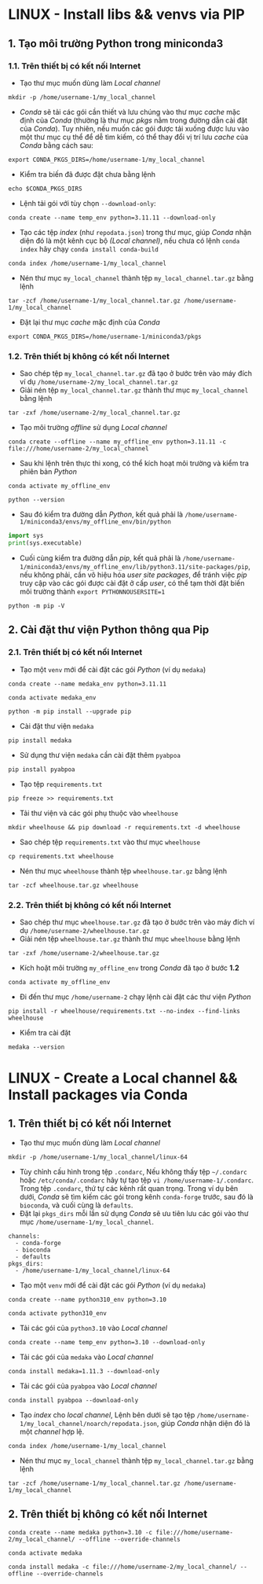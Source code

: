 # LINUX - Install libs && venvs via PIP
## 1. Tạo môi trường Python trong miniconda3
### 1.1. Trên thiết bị có kết nối Internet
- Tạo thư mục muốn dùng làm *Local channel*
```linux
mkdir -p /home/username-1/my_local_channel
```
- *Conda* sẽ tải các gói cần thiết và lưu chúng vào thư mục *cache* mặc định của *Conda*
(thường là thư mục *pkgs* nằm trong đường dẫn cài đặt của *Conda*). Tuy nhiên, nếu muốn
các gói được tải xuống được lưu vào một thư mục cụ thể để dễ tìm kiếm, có thể thay
đổi vị trí lưu *cache* của *Conda* bằng cách sau:
```linux
export CONDA_PKGS_DIRS=/home/username-1/my_local_channel
```
- Kiểm tra biến đã được đặt chưa bằng lệnh
```linux
echo $CONDA_PKGS_DIRS
```
- Lệnh tải gói với tùy chọn `--download-only`:
```linux
conda create --name temp_env python=3.11.11 --download-only
```
- Tạo các tệp *index* (như `repodata.json`) trong thư mục, giúp *Conda* nhận diện đó là
một kênh cục bộ *(Local channel)*, nếu chưa có lệnh `conda index` hãy chạy `conda install conda-build`
```linux
conda index /home/username-1/my_local_channel
```
- Nén thư mục `my_local_channel` thành tệp `my_local_channel.tar.gz` bằng lệnh
```linux
tar -zcf /home/username-1/my_local_channel.tar.gz /home/username-1/my_local_channel
```
- Đặt lại thư mục *cache* mặc định của *Conda*
```linux
export CONDA_PKGS_DIRS=/home/username-1/miniconda3/pkgs
```
### 1.2. Trên thiết bị không có kết nối Internet
- Sao chép tệp `my_local_channel.tar.gz` đã tạo ở bước trên vào máy đích ví dụ `/home/username-2/my_local_channel.tar.gz`
- Giải nén tệp  `my_local_channel.tar.gz` thành thư mục `my_local_channel` bằng lệnh
```linux
tar -zxf /home/username-2/my_local_channel.tar.gz
```
- Tạo môi trường *offline* sử dụng *Local channel*
```linux
conda create --offline --name my_offline_env python=3.11.11 -c file:///home/username-2/my_local_channel
```
- Sau khi lệnh trên thực thi xong, có thể kích hoạt môi trường và kiểm tra phiên bản *Python*
```linux
conda activate my_offline_env
```
```linux
python --version
```
- Sau đó kiểm tra đường dẫn *Python*, kết quả phải là `/home/username-1/miniconda3/envs/my_offline_env/bin/python`
```python
import sys
print(sys.executable)
```
- Cuối cùng kiểm tra đường dẫn *pip*, kết quả phải là `/home/username-1/miniconda3/envs/my_offline_env/lib/python3.11/site-packages/pip`,
nếu không phải, cần vô hiệu hóa *user site packages*, để tránh việc *pip* truy cập vào các gói được cài đặt ở cấp *user*,
có thể tạm thời đặt biến môi trường thành `export PYTHONNOUSERSITE=1`
```linux
python -m pip -V
```
## 2. Cài đặt thư viện Python thông qua Pip
### 2.1. Trên thiết bị có kết nối Internet
- Tạo một `venv` mới để cài đặt các gói *Python* (ví dụ `medaka`)
```linux
conda create --name medaka_env python=3.11.11
```
```linux
conda activate medaka_env
```
```linux
python -m pip install --upgrade pip
```
- Cài đặt thư viện `medaka`
```linux
pip install medaka
```
- Sử dụng thư viện `medaka` cần cài đặt thêm `pyabpoa`
```linux
pip install pyabpoa
```
- Tạo tệp `requirements.txt`
```linux
pip freeze >> requirements.txt
```
- Tải thư viện và các gói phụ thuộc vào `wheelhouse`
```linux
mkdir wheelhouse && pip download -r requirements.txt -d wheelhouse
```
- Sao chép tệp `requirements.txt` vào thư mục `wheelhouse`
```linux
cp requirements.txt wheelhouse
```
- Nén thư mục `wheelhouse` thành tệp `wheelhouse.tar.gz` bằng lệnh
```linux
tar -zcf wheelhouse.tar.gz wheelhouse
```
### 2.2. Trên thiết bị không có kết nối Internet
- Sao chép thư mục `wheelhouse.tar.gz` đã tạo ở bước trên vào máy đích ví dụ `/home/username-2/wheelhouse.tar.gz`
- Giải nén tệp  `wheelhouse.tar.gz` thành thư mục `wheelhouse` bằng lệnh
```linux
tar -zxf /home/username-2/wheelhouse.tar.gz
```
- Kích hoặt môi trường `my_offline_env` trong *Conda* đã tạo ở bước **1.2**
```linux
conda activate my_offline_env
```
- Đi đến thư mục `/home/username-2` chạy lệnh cài đặt các thư viện *Python*
```linux
pip install -r wheelhouse/requirements.txt --no-index --find-links wheelhouse
```
- Kiểm tra cài đặt
```linux
medaka --version
```

# LINUX - Create a Local channel && Install packages via Conda
## 1. Trên thiết bị có kết nối Internet
- Tạo thư mục muốn dùng làm *Local channel*
```linux
mkdir -p /home/username-1/my_local_channel/linux-64
```
- Tùy chỉnh cấu hình trong tệp `.condarc`, Nếu không thấy tệp `~/.condarc` hoặc `/etc/conda/.condarc` hãy
tự tạo tệp `vi /home/username-1/.condarc`. Trong tệp `.condarc`, thứ tự các kênh rất quan trọng. Trong ví dụ bên dưới,
*Conda* sẽ tìm kiếm các gói trong kênh `conda-forge` trước, sau đó là `bioconda`, và cuối cùng là `defaults`.
- Đặt lại `pkgs_dirs` mỗi lần sử dụng *Conda* sẽ ưu tiên lưu các gói vào thư mục `/home/username-1/my_local_channel`.
```linux
channels:
  - conda-forge
  - bioconda
  - defaults
pkgs_dirs:
  - /home/username-1/my_local_channel/linux-64
```
- Tạo một `venv` mới để cài đặt các gói *Python* (ví dụ `medaka`)
```linux
conda create --name python310_env python=3.10
```
```linux
conda activate python310_env
```
- Tải các gói của `python3.10` vào *Local channel* 
```linux
conda create --name temp_env python=3.10 --download-only
```
- Tải các gói của `medaka` vào *Local channel*
```linux
conda install medaka=1.11.3 --download-only
```
- Tải các gói của `pyabpoa` vào *Local channel*
```linux
conda install pyabpoa --download-only
```
- Tạo *index* cho *local channel*, Lệnh bên dưới sẽ tạo tệp `/home/username-1/my_local_channel/noarch/repodata.json`,
giúp *Conda* nhận diện đó là một *channel* hợp lệ.
```linux
conda index /home/username-1/my_local_channel
```
- Nén thư mục `my_local_channel` thành tệp `my_local_channel.tar.gz` bằng lệnh
```linux
tar -zcf /home/username-1/my_local_channel.tar.gz /home/username-1/my_local_channel
```
## 2. Trên thiết bị không có kết nối Internet
```linux
conda create --name medaka python=3.10 -c file:///home/username-2/my_local_channel/ --offline --override-channels
```
```linux
conda activate medaka
```
```linux
conda install medaka -c file:///home/username-2/my_local_channel/ --offline --override-channels
```




